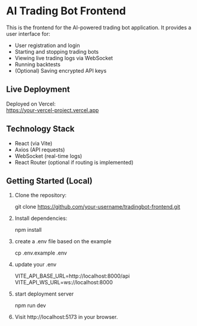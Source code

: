 # AI Trading Bot Frontend

This is the frontend for the AI-powered trading bot application. It provides a user interface for:

- User registration and login
- Starting and stopping trading bots
- Viewing live trading logs via WebSocket
- Running backtests
- (Optional) Saving encrypted API keys

## Live Deployment

Deployed on Vercel:  
https://your-vercel-project.vercel.app

## Technology Stack

- React (via Vite)
- Axios (API requests)
- WebSocket (real-time logs)
- React Router (optional if routing is implemented)

## Getting Started (Local)

1. Clone the repository:

   git clone https://github.com/your-username/tradingbot-frontend.git

2. Install dependencies:

   npm install

3. create a .env file based on the example

   cp .env.example .env

4. update your .env

   VITE_API_BASE_URL=http://localhost:8000/api
VITE_API_WS_URL=ws://localhost:8000

5. start deployment server

   npm run dev

6. Visit http://localhost:5173 in your browser.
